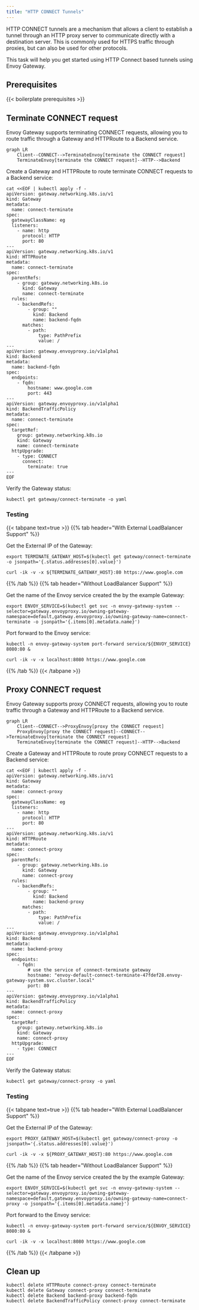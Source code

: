 ```yaml
---
title: "HTTP CONNECT Tunnels"
---
```


HTTP CONNECT tunnels are a mechanism that allows a client to establish a tunnel through an HTTP proxy server 
to communicate directly with a destination server. This is commonly used for HTTPS traffic through proxies, 
but can also be used for other protocols.

This task will help you get started using HTTP Connect based tunnels using Envoy Gateway.

## Prerequisites

{{< boilerplate prerequisites >}}

## Terminate CONNECT request

Envoy Gateway supports terminating CONNECT requests, allowing you to route traffic through a Gateway and HTTPRoute to a Backend service.


```mermaid
graph LR
    Client--CONNECT-->TerminateEnvoy[terminate the CONNECT request]
    TerminateEnvoy[terminate the CONNECT request]--HTTP-->Backend
```

Create a Gateway and HTTPRoute to route terminate CONNECT requests to a Backend service:

```shell
cat <<EOF | kubectl apply -f -
apiVersion: gateway.networking.k8s.io/v1
kind: Gateway
metadata:
  name: connect-terminate
spec:
  gatewayClassName: eg
  listeners:
    - name: http
      protocol: HTTP
      port: 80
---
apiVersion: gateway.networking.k8s.io/v1
kind: HTTPRoute
metadata:
  name: connect-terminate
spec:
  parentRefs:
    - group: gateway.networking.k8s.io
      kind: Gateway
      name: connect-terminate
  rules:
    - backendRefs:
        - group: ""
          kind: Backend
          name: backend-fqdn
      matches:
        - path:
            type: PathPrefix
            value: /
---
apiVersion: gateway.envoyproxy.io/v1alpha1
kind: Backend
metadata:
  name: backend-fqdn
spec:
  endpoints:
    - fqdn:
        hostname: www.google.com
        port: 443
---
apiVersion: gateway.envoyproxy.io/v1alpha1
kind: BackendTrafficPolicy
metadata:
  name: connect-terminate
spec:
  targetRef:
    group: gateway.networking.k8s.io
    kind: Gateway
    name: connect-terminate
  httpUpgrade:
    - type: CONNECT
      connect:
        terminate: true
---
EOF
```

Verify the Gateway status:

```shell
kubectl get gateway/connect-terminate -o yaml
```

### Testing

{{< tabpane text=true >}}
{{% tab header="With External LoadBalancer Support" %}}

Get the External IP of the Gateway:

```shell
export TERMINATE_GATEWAY_HOST=$(kubectl get gateway/connect-terminate -o jsonpath='{.status.addresses[0].value}')
```


```shell
curl -ik -v -x ${TERMINATE_GATEWAY_HOST}:80 https://www.google.com
```

{{% /tab %}}
{{% tab header="Without LoadBalancer Support" %}}

Get the name of the Envoy service created the by the example Gateway:

```shell
export ENVOY_SERVICE=$(kubectl get svc -n envoy-gateway-system --selector=gateway.envoyproxy.io/owning-gateway-namespace=default,gateway.envoyproxy.io/owning-gateway-name=connect-terminate -o jsonpath='{.items[0].metadata.name}')
```

Port forward to the Envoy service:

```shell
kubectl -n envoy-gateway-system port-forward service/${ENVOY_SERVICE} 8080:80 &
```

```shell
curl -ik -v -x localhost:8080 https://www.google.com
```

{{% /tab %}}
{{< /tabpane >}}


## Proxy CONNECT request

Envoy Gateway supports proxy CONNECT requests, allowing you to route traffic through a Gateway and HTTPRoute to a Backend service.

```mermaid
graph LR
    Client--CONNECT-->ProxyEnvoy[proxy the CONNECT request]
    ProxyEnvoy[proxy the CONNECT request]--CONNECT-->TerminateEnvoy[terminate the CONNECT request]
    TerminateEnvoy[terminate the CONNECT request]--HTTP-->Backend
```

Create a Gateway and HTTPRoute to route proxy CONNECT requests to a Backend service:

```shell
cat <<EOF | kubectl apply -f -
apiVersion: gateway.networking.k8s.io/v1
kind: Gateway
metadata:
  name: connect-proxy
spec:
  gatewayClassName: eg
  listeners:
    - name: http
      protocol: HTTP
      port: 80
---
apiVersion: gateway.networking.k8s.io/v1
kind: HTTPRoute
metadata:
  name: connect-proxy
spec:
  parentRefs:
    - group: gateway.networking.k8s.io
      kind: Gateway
      name: connect-proxy
  rules:
    - backendRefs:
        - group: ""
          kind: Backend
          name: backend-proxy
      matches:
        - path:
            type: PathPrefix
            value: /
---
apiVersion: gateway.envoyproxy.io/v1alpha1
kind: Backend
metadata:
  name: backend-proxy
spec:
  endpoints:
    - fqdn:
        # use the service of connect-terminate gateway
        hostname: "envoy-default-connect-terminate-47fdef28.envoy-gateway-system.svc.cluster.local"
        port: 80
---
apiVersion: gateway.envoyproxy.io/v1alpha1
kind: BackendTrafficPolicy
metadata:
  name: connect-proxy
spec:
  targetRef:
    group: gateway.networking.k8s.io
    kind: Gateway
    name: connect-proxy
  httpUpgrade:
    - type: CONNECT
---
EOF
```

Verify the Gateway status:

```shell
kubectl get gateway/connect-proxy -o yaml
```

### Testing

{{< tabpane text=true >}}
{{% tab header="With External LoadBalancer Support" %}}

Get the External IP of the Gateway:

```shell
export PROXY_GATEWAY_HOST=$(kubectl get gateway/connect-proxy -o jsonpath='{.status.addresses[0].value}')
```


```shell
curl -ik -v -x ${PROXY_GATEWAY_HOST}:80 https://www.google.com
```

{{% /tab %}}
{{% tab header="Without LoadBalancer Support" %}}

Get the name of the Envoy service created the by the example Gateway:

```shell
export ENVOY_SERVICE=$(kubectl get svc -n envoy-gateway-system --selector=gateway.envoyproxy.io/owning-gateway-namespace=default,gateway.envoyproxy.io/owning-gateway-name=connect-proxy -o jsonpath='{.items[0].metadata.name}')
```

Port forward to the Envoy service:

```shell
kubectl -n envoy-gateway-system port-forward service/${ENVOY_SERVICE} 8080:80 &
```

```shell
curl -ik -v -x localhost:8080 https://www.google.com
```

{{% /tab %}}
{{< /tabpane >}}

## Clean up

```shell
kubectl delete HTTPRoute connect-proxy connect-terminate
kubectl delete Gateway connect-proxy connect-terminate
kubectl delete Backend backend-proxy backend-fqdn
kubectl delete BackendTrafficPolicy connect-proxy connect-terminate
```